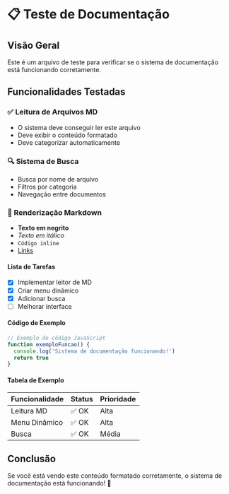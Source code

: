 # 📋 Teste de Documentação

## Visão Geral

Este é um arquivo de teste para verificar se o sistema de documentação está funcionando corretamente.

## Funcionalidades Testadas

### ✅ Leitura de Arquivos MD
- O sistema deve conseguir ler este arquivo
- Deve exibir o conteúdo formatado
- Deve categorizar automaticamente

### 🔍 Sistema de Busca
- Busca por nome de arquivo
- Filtros por categoria
- Navegação entre documentos

### 🎨 Renderização Markdown
- **Texto em negrito**
- *Texto em itálico*
- `Código inline`
- [Links](https://example.com)

#### Lista de Tarefas
- [x] Implementar leitor de MD
- [x] Criar menu dinâmico
- [x] Adicionar busca
- [ ] Melhorar interface

#### Código de Exemplo
```javascript
// Exemplo de código JavaScript
function exemploFuncao() {
  console.log('Sistema de documentação funcionando!')
  return true
}
```

#### Tabela de Exemplo
| Funcionalidade | Status | Prioridade |
|----------------|--------|------------|
| Leitura MD     | ✅ OK  | Alta       |
| Menu Dinâmico  | ✅ OK  | Alta       |
| Busca          | ✅ OK  | Média      |

## Conclusão

Se você está vendo este conteúdo formatado corretamente, o sistema de documentação está funcionando! 🎉 